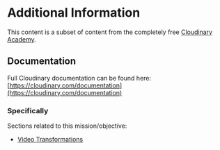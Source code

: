 # Additional Information
This content is a subset of content from the completely free [Cloudinary Academy](https://training.cloudinary.com/). 

## Documentation
Full Cloudinary documentation can be found here:
[https://cloudinary.com/documentation](https://cloudinary.com/documentation)

### Specifically
Sections related to this mission/objective:
* [Video Transformations](https://cloudinary.com/documentation/video_manipulation_and_delivery)